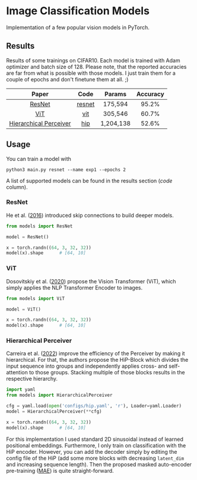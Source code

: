 # Image Classification Models

Implementation of a few popular vision models in PyTorch. 


## Results

Results of some trainings on CIFAR10. Each model is trained with Adam optimizer and batch size
of 128. Please note, that the reported accuracies are far from what is possible with
those models. I just train them for a couple of epochs and don't finetune them at all. ;)


|                           Paper                            |          Code           |  Params   | Accuracy |
|:----------------------------------------------------------:|:-----------------------:|:---------:|:--------:|
|         [ResNet](https://arxiv.org/abs/1512.03385)         | [resnet](models/resnet) |  175,594  |  95.2%   |
|          [ViT](https://arxiv.org/abs/2010.11929)           |    [vit](models/vit)    |  305,546  |  60.7%   |
| [Hierarchical Perceiver](https://arxiv.org/abs/2202.10890) |    [hip](models/hip)    | 1,204,138 |  52.6%   |

## Usage

You can train a model with

```
python3 main.py resnet --name exp1 --epochs 2
```

A list of supported models can be found in the results section (*code* column).

### ResNet

He et al. ([2016](https://arxiv.org/abs/1512.03385)) introduced skip connections
to build deeper models.

```python
from models import ResNet

model = ResNet()

x = torch.randn((64, 3, 32, 32))
model(x).shape      # [64, 10] 
```

### ViT

Dosovitskiy et al. ([2020](https://arxiv.org/abs/2010.11929)) propose the Vision Transformer (ViT), which
simply applies the NLP Transformer Encoder to images.

```python
from models import ViT

model = ViT()

x = torch.randn((64, 3, 32, 32))
model(x).shape      # [64, 10] 
```

### Hierarchical Perceiver

Carreira et al. ([2022](https://arxiv.org/abs/2202.10890)) improve the efficiency of the Perceiver
by making it hierarchical. For that, the authors propose the HiP-Block which divides the input
sequence into groups and independently applies cross- and self-attention to those groups. Stacking
multiple of those blocks results in the respective hierarchy.

```python
import yaml
from models import HierarchicalPerceiver

cfg = yaml.load(open('configs/hip.yaml', 'r'), Loader=yaml.Loader)
model = HierarchicalPerceiver(**cfg)

x = torch.randn((64, 3, 32, 32))
model(x).shape      # [64, 10] 
```

For this implementation I used standard 2D sinusoidal instead of learned positional embeddings. Furthermore, I only
train on classification with the HiP encoder. However, you can add the decoder simply by editing the
config file of the HiP (add some more blocks with decreasing `latent_dim` and increasing sequence length). Then
the proposed masked auto-encoder pre-training ([MAE](https://arxiv.org/abs/2111.06377)) is quite
straight-forward.
